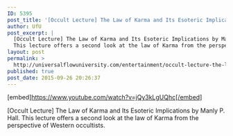 ```yaml
---
ID: 5395
post_title: '[Occult Lecture] The Law of Karma and Its Esoteric Implications'
author: UfU
post_excerpt: |
  [Occult Lecture] The Law of Karma and Its Esoteric Implications by Manly P. Hall.
  This lecture offers a second look at the law of Karma from the perspective of Western occultists.
layout: post
permalink: >
  http://universalflowuniversity.com/entertainment/occult-lecture-the-law-of-karma-and-its-esoteric-implications/
published: true
post_date: 2015-09-26 20:26:37
---
```

[embed]https://www.youtube.com/watch?v=jQy3kLgUQhc[/embed]<br>
<p>[Occult Lecture] The Law of Karma and Its Esoteric Implications by Manly P. Hall.
This lecture offers a second look at the law of Karma from the perspective of Western occultists.</p>